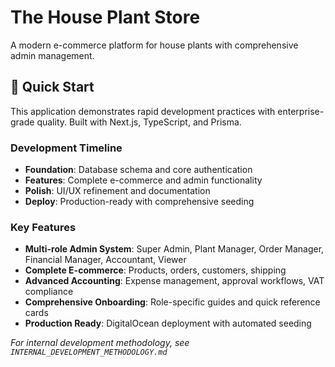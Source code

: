 # The House Plant Store

A modern e-commerce platform for house plants with comprehensive admin management.

## 🚀 Quick Start

This application demonstrates rapid development practices with enterprise-grade quality. Built with Next.js, TypeScript, and Prisma.

### Development Timeline
- **Foundation**: Database schema and core authentication
- **Features**: Complete e-commerce and admin functionality  
- **Polish**: UI/UX refinement and documentation
- **Deploy**: Production-ready with comprehensive seeding

### Key Features
- **Multi-role Admin System**: Super Admin, Plant Manager, Order Manager, Financial Manager, Accountant, Viewer
- **Complete E-commerce**: Products, orders, customers, shipping
- **Advanced Accounting**: Expense management, approval workflows, VAT compliance
- **Comprehensive Onboarding**: Role-specific guides and quick reference cards
- **Production Ready**: DigitalOcean deployment with automated seeding

*For internal development methodology, see `INTERNAL_DEVELOPMENT_METHODOLOGY.md`*
